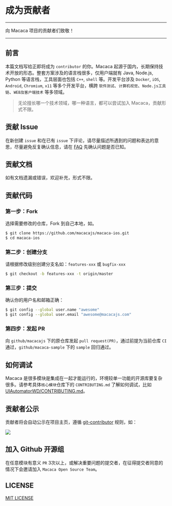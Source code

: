 # 成为贡献者

---

向 Macaca 项目的贡献者们致敬！

---

## 前言

本篇文档写给正即将成为 `contributor` 的你。Macaca 起源于国内，长期保持技术开放的形态。整套方案涉及的语言栈很多，仅用户端就有 Java, Node.js, Python 等语言栈，工具层面也包括 `C++`, `shell` 等。开发平台涉及 `Docker`, `iOS`, `Android`, `Chromium`, `x11` 等多个开发平台，横跨 `软件测试`、`计算机视觉`、`Node.js工具链`、`WEB及客户端技术` 等多领域。

> 无论擅长哪一个技术领域，哪一种语言，都可以尝试加入 Macaca，贡献形式不限。

## 贡献 Issue

在新创建 `issue` 和在已有 `issue` 下评论，请尽量描述所遇到的问题和表达的意思，尽量避免反复确认信息，请在 [FAQ](./faq) 先确认问题是否已知。

## 贡献文档

如有文档遗漏或错误，欢迎补充，形式不限。

## 贡献代码

### 第一步：Fork

选择需要修改的仓库，Fork 到自己本地，如。

```bash
$ git clone https://github.com/macacajs/macaca-ios.git
$ cd macaca-ios
```

### 第二步：创建分支

请根据修改级别创建分支名如：`features-xxx` 或 `bugfix-xxx`


```bash
$ git checkout -b features-xxx -t origin/master
```

### 第三步：提交

确认你的用户名和邮箱正确：

```bash
$ git config --global user.name "awesome"
$ git config --global user.email "awesome@macacajs.com"
```

### 第四步：发起 PR

向 `github/macacajs` 下的原仓库发起 `pull request(PR)`，通过前提为当前仓库 `CI` 通过，`github/macaca-sample` 下的 `sample` 回归通过。

## 如何调试

Macaca 是很多模块是集成在一起才能运行的，环境较单一功能的开源库要复杂很多。请参考具体`核心模块`仓库下的 `CONTRIBUTING.md` 了解如何调试，比如 [UIAutomatorWD/CONTRIBUTING.md](//github.com/macacajs/UIAutomatorWD/blob/master/CONTRIBUTING.md)。

## 贡献者公示

贡献者将会自动公示在项目主页，遵循 [git-contributor](//github.com/xudafeng/git-contributor) 规则，如：

[![](//wx4.sinaimg.cn/large/6d308bd9gy1fqda9m7kktj21es0n0ttg.jpg)](//github.com/macacajs/macacajs.github.io#contributors)

## 加入 Github 开源组

在任意模块有意义 `PR` 3次以上，或解决重要问题的提交者，在征得提交者同意的情况下会邀请加入 `Macaca Open Source Team`。

## LICENSE

[MIT LICENSE](//github.com/alibaba/macaca/blob/master/LICENSE)
